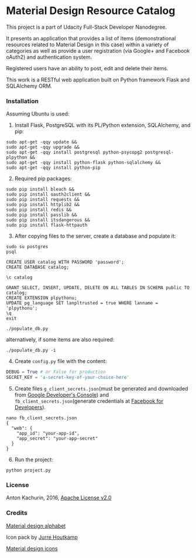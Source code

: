 # Material Design Resource Catalog

This project is a part of Udacity Full-Stack Developer Nanodegree.

It presents an application that provides a list of items
(demonstrational resources related to Material Design in this case)
within a variety of categories as well as provide a user registration
(via Google+ and Facebook oAuth2) and authentication system.

Registered users have an ability to post, edit and delete their items.

This work is a RESTful web application built on Python framework Flask
and SQLAlchemy ORM.


### Installation

Assuming Ubuntu is used:

1. Install Flask, PostgreSQL with its PL/Python extension, SQLAlchemy, and pip:
  ```
  sudo apt-get -qqy update &&
  sudo apt-get -qqy upgrade &&
  sudo apt-get -qqy install postgresql python-psycopg2 postgresql-plpython &&
  sudo apt-get -qqy install python-flask python-sqlalchemy &&
  sudo apt-get -qqy install python-pip
  ```

2. Required pip packages:
  ```
  sudo pip install bleach &&
  sudo pip install oauth2client &&
  sudo pip install requests &&
  sudo pip install httplib2 &&
  sudo pip install redis &&
  sudo pip install passlib &&
  sudo pip install itsdangerous &&
  sudo pip install flask-httpauth
  ```

3. After copying files to the server, create a database and populate it:
  ```
  sudo su postgres
  psql

  CREATE USER catalog WITH PASSWORD 'password';
  CREATE DATABASE catalog;

  \c catalog

  GRANT SELECT, INSERT, UPDATE, DELETE ON ALL TABLES IN SCHEMA public TO catalog;
  CREATE EXTENSION plpythonu;
  UPDATE pg_language SET lanpltrusted = true WHERE lanname = 'plpythonu';
  \q
  exit
  ```

  `./populate_db.py`

  alternatively, if some items are also required:

  `./populate_db.py -i`

4. Create `config.py` file with the content:
  ```python
  DEBUG = True # or False for production
  SECRET_KEY = 'a-secret-key-of-your-choice-here'
  ```

5. Create files `g_client_secrets.json`(must be generated and downloaded from [Google Developer's Console](https://console.developers.google.com))
and `fb_client_secrets.json`(generate credentials at [Facebook for Developers](https://developers.facebook.com/)).

  ```
  nano fb_client_secrets.json
  {
    "web": {
      "app_id": "your-app-id",
      "app_secret": "your-app-secret"
    }
  }
  ```

6. Run the project:

  `python project.py`

### License

Anton Kachurin, 2016, [Apache License v2.0](http://www.apache.org/licenses/LICENSE-2.0)

### Credits

[Material design alphabet](http://mougino.free.fr/material/)

Icon pack by [Jurre Houtkamp](https://dribbble.com/jurrehoutkamp)

[Material design icons](https://www.materialpalette.com/icons)
